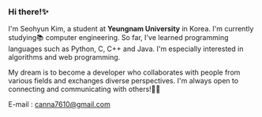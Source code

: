 ### Hi there!✨

I'm Seohyun Kim, a student at **Yeungnam University** in Korea. I'm currently studying📚 computer engineering. So far, I've learned programming languages such as Python, C, C++ and Java. I'm especially interested in algorithms and web programming.

My dream is to become a developer who collaborates with people from various fields and exchanges diverse perspectives. I'm always open to connecting and communicating with others!🌱🌱

E-mail : canna7610@gmail.com



<!--
**SeohyunKim0207/SeohyunKim0207** is a ✨ _special_ ✨ repository because its `README.md` (this file) appears on your GitHub profile.

Here are some ideas to get you started:

- 🔭 I’m currently working on ...
- 🌱 I’m currently learning ...
- 👯 I’m looking to collaborate on ...
- 🤔 I’m looking for help with ...
- 💬 Ask me about ...
- 📫 How to reach me: ...
- 😄 Pronouns: ...
- ⚡ Fun fact: ...
-->
